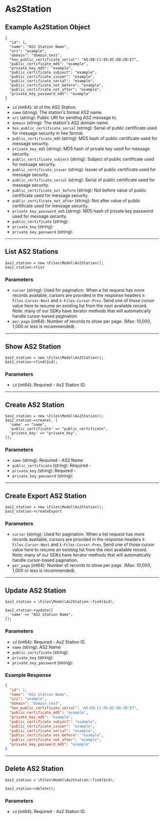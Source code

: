 # As2Station

## Example As2Station Object

```
{
  "id": 1,
  "name": "AS2 Station Name",
  "uri": "example",
  "domain": "domain.test",
  "hex_public_certificate_serial": "A5:EB:C1:95:DC:D8:2B:E7",
  "public_certificate_md5": "example",
  "private_key_md5": "example",
  "public_certificate_subject": "example",
  "public_certificate_issuer": "example",
  "public_certificate_serial": "example",
  "public_certificate_not_before": "example",
  "public_certificate_not_after": "example",
  "private_key_password_md5": "example"
}
```

* `id` (int64): Id of the AS2 Station.
* `name` (string): The station's formal AS2 name.
* `uri` (string): Public URI for sending AS2 message to.
* `domain` (string): The station's AS2 domain name.
* `hex_public_certificate_serial` (string): Serial of public certificate used for message security in hex format.
* `public_certificate_md5` (string): MD5 hash of public certificate used for message security.
* `private_key_md5` (string): MD5 hash of private key used for message security.
* `public_certificate_subject` (string): Subject of public certificate used for message security.
* `public_certificate_issuer` (string): Issuer of public certificate used for message security.
* `public_certificate_serial` (string): Serial of public certificate used for message security.
* `public_certificate_not_before` (string): Not before value of public certificate used for message security.
* `public_certificate_not_after` (string): Not after value of public certificate used for message security.
* `private_key_password_md5` (string): MD5 hash of private key password used for message security.
* `public_certificate` (string): 
* `private_key` (string): 
* `private_key_password` (string): 

---

## List AS2 Stations

```
$as2_station = new \Files\Model\As2Station();
$as2_station->list
```


### Parameters

* `cursor` (string): Used for pagination.  When a list request has more records available, cursors are provided in the response headers `X-Files-Cursor-Next` and `X-Files-Cursor-Prev`.  Send one of those cursor value here to resume an existing list from the next available record.  Note: many of our SDKs have iterator methods that will automatically handle cursor-based pagination.
* `per_page` (int64): Number of records to show per page.  (Max: 10,000, 1,000 or less is recommended).

---

## Show AS2 Station

```
$as2_station = new \Files\Model\As2Station();
$as2_station->find($id);
```


### Parameters

* `id` (int64): Required - As2 Station ID.

---

## Create AS2 Station

```
$as2_station = new \Files\Model\As2Station();
$as2_station->create(, [
  'name' => "name",
  'public_certificate' => "public_certificate",
  'private_key' => "private_key",
]);
```


### Parameters

* `name` (string): Required - AS2 Name
* `public_certificate` (string): Required - 
* `private_key` (string): Required - 
* `private_key_password` (string): 

---

## Create Export AS2 Station

```
$as2_station = new \Files\Model\As2Station();
$as2_station->createExport
```


### Parameters

* `cursor` (string): Used for pagination.  When a list request has more records available, cursors are provided in the response headers `X-Files-Cursor-Next` and `X-Files-Cursor-Prev`.  Send one of those cursor value here to resume an existing list from the next available record.  Note: many of our SDKs have iterator methods that will automatically handle cursor-based pagination.
* `per_page` (int64): Number of records to show per page.  (Max: 10,000, 1,000 or less is recommended).

---

## Update AS2 Station

```
$as2_station = \Files\Model\As2Station::find($id);

$as2_station->update([
  'name' => "AS2 Station Name",
]);
```

### Parameters

* `id` (int64): Required - As2 Station ID.
* `name` (string): AS2 Name
* `public_certificate` (string): 
* `private_key` (string): 
* `private_key_password` (string): 

### Example Response

```json
{
  "id": 1,
  "name": "AS2 Station Name",
  "uri": "example",
  "domain": "domain.test",
  "hex_public_certificate_serial": "A5:EB:C1:95:DC:D8:2B:E7",
  "public_certificate_md5": "example",
  "private_key_md5": "example",
  "public_certificate_subject": "example",
  "public_certificate_issuer": "example",
  "public_certificate_serial": "example",
  "public_certificate_not_before": "example",
  "public_certificate_not_after": "example",
  "private_key_password_md5": "example"
}
```

---

## Delete AS2 Station

```
$as2_station = \Files\Model\As2Station::find($id);

$as2_station->delete();
```

### Parameters

* `id` (int64): Required - As2 Station ID.

